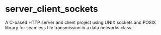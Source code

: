 # server_client_sockets
A C-based HTTP server and client project using UNIX sockets and POSIX library for seamless file transmission in a data networks class.
